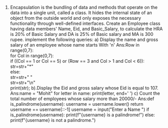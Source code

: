 1.	Encapsulation is the bundling of data and methods that operate on the data into a single unit, called a class. It hides the internal state of an object from the outside world and only exposes the necessary functionality through well-defined interfaces.
Create an Employee class having data members' Name, Eid, and Basic_Salary, to calculate the HRA is 20% of Basic Salary and DA is 25% of Basic salary and MA is 300 rupee. implement the following queries:
  a) Display the name and gross salary of an employee whose name starts With 'n'
Ans:Row in range(0,7):    
    for Col in range(0,7):     
        if ((Col == 1 or Col == 5) or (Row == 3 and Col > 1 and Col < 6)):  
            str=str+"*"    
        else:      
            str=str+" "    
    str=str+"\n"    
print(str);
  b).Display the Eid and gross salary whose Eid is equal to 107.
Ans:name = "Mohit"
for letter in name:
    print(letter, end=' ')
  c)  Count the total number of employees whose salary more than 20000/-
Ans:def is_palindrome(username):
    username = username.lower()
    return username == username[::-1]
username = input("Enter a Name ")
if is_palindrome(username):
    print(f"{username} is a palindrome!")
else:
    print(f"{username} is not a palindrome.")

